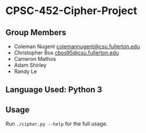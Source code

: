 # CPSC-452-Cipher-Project

## Group Members
- Coleman Nugent <colemannugent@csu.fullerton.edu>
- Christopher Bos <cbos95@csu.fullerton.edu>
- Cameron Mathos
- Adam Shirley
- Randy Le

## Language Used: Python 3

## Usage
Run `./cipher.py --help` for the full usage.
